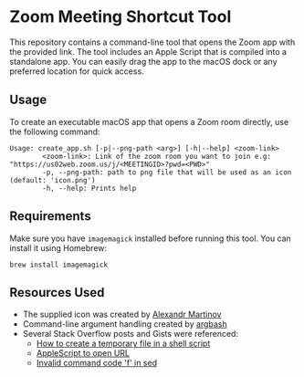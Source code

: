 # Zoom Meeting Shortcut Tool

This repository contains a command-line tool that opens the Zoom app with the provided link. The tool includes an Apple Script that is compiled into a standalone app. You can easily drag the app to the macOS dock or any preferred location for quick access.

## Usage

To create an executable macOS app that opens a Zoom room directly, use the following command:

```
Usage: create_app.sh [-p|--png-path <arg>] [-h|--help] <zoom-link>
        <zoom-link>: Link of the zoom room you want to join e.g: "https://us02web.zoom.us/j/<MEETINGID>?pwd=<PWD>" 
        -p, --png-path: path to png file that will be used as an icon (default: 'icon.png')
        -h, --help: Prints help
```
## Requirements

Make sure you have `imagemagick` installed before running this tool. You can install it using Homebrew:

```shell
brew install imagemagick
```

## Resources Used

- The supplied icon was created by [Alexandr Martinov](https://www.iconfinder.com/icons/7150137/coffee_maker_cup_cafe_mashine_icon)
- Command-line argument handling created by [argbash](https://argbash.dev/)
- Several Stack Overflow posts and Gists were referenced:
  - [How to create a temporary file in a shell script](https://unix.stackexchange.com/questions/181937/how-create-a-temporary-file-in-shell-script#comment302878_181939)
  - [AppleScript to open URL](https://gist.github.com/jamieweavis/b4c394607641e1280d447deed5fc85fc)
  - [Invalid command code 'f' in sed](https://stackoverflow.com/questions/29081799/sed-1-invalid-command-code-f)
